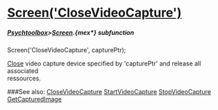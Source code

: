 # [Screen('CloseVideoCapture')](Screen-CloseVideoCapture) 
##### [Psychtoolbox](Psychtoolbox)>[Screen](Screen).{mex*} subfunction

Screen('CloseVideoCapture', capturePtr);

[Close](Close) video capture device specified by 'capturePtr' and release all associated  
ressources.  


###See also:
[CloseVideoCapture](Screen-CloseVideoCapture) [StartVideoCapture](Screen-StartVideoCapture) [StopVideoCapture](Screen-StopVideoCapture) [GetCapturedImage](Screen-GetCapturedImage)

